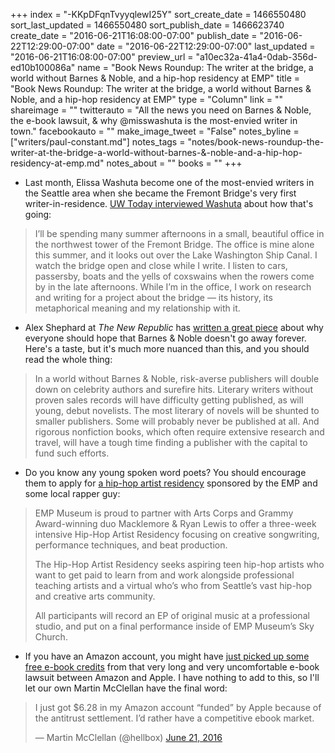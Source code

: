 +++
index = "-KKpDFqnTvyyqlewI25Y"
sort_create_date = 1466550480
sort_last_updated = 1466550480
sort_publish_date = 1466623740
create_date = "2016-06-21T16:08:00-07:00"
publish_date = "2016-06-22T12:29:00-07:00"
date = "2016-06-22T12:29:00-07:00"
last_updated = "2016-06-21T16:08:00-07:00"
preview_url = "a10ec32a-41a4-0dab-356d-ed10b100086a"
name = "Book News Roundup: The writer at the bridge, a world without Barnes & Noble, and a hip-hop residency at EMP"
title = "Book News Roundup: The writer at the bridge, a world without Barnes & Noble, and a hip-hop residency at EMP"
type = "Column"
link = ""
shareimage = ""
twitterauto = "All the news you need on Barnes & Noble, the e-book lawsuit, & why @misswashuta is the most-envied writer in town."
facebookauto = ""
make_image_tweet = "False"
notes_byline = ["writers/paul-constant.md"]
notes_tags = "notes/book-news-roundup-the-writer-at-the-bridge-a-world-without-barnes-&-noble-and-a-hip-hop-residency-at-emp.md"
notes_about = ""
books = ""
+++
* Last month, Elissa Washuta become one of the most-envied writers in the Seattle area when she became the Fremont Bridge's very first writer-in-residence. [UW Today interviewed Washuta](http://www.washington.edu/news/2016/06/21/qa-essayist-elissa-washuta-on-being-the-fremont-bridges-first-writer-in-residence-another-recent-award-and-her-upcoming-book/) about how that's going:

<blockquote> I’ll be spending many summer afternoons in a small, beautiful office in the northwest tower of the Fremont Bridge. The office is mine alone this summer, and it looks out over the Lake Washington Ship Canal. I watch the bridge open and close while I write. I listen to cars, passersby, boats and the yells of coxswains when the rowers come by in the late afternoons. While I’m in the office, I work on research and writing for a project about the bridge — its history, its metaphorical meaning and my relationship with it.</blockquote>

* Alex Shephard at *The New Republic* has [written a great piece](https://newrepublic.com/article/133876/pulp-friction) about why everyone should hope that Barnes & Noble doesn't go away forever. Here's a taste, but it's much more nuanced than this, and you should read the whole thing:

<blockquote>In a world without Barnes & Noble, risk-averse publishers will double down on celebrity authors and surefire hits. Literary writers without proven sales records will have difficulty getting published, as will young, debut novelists. The most literary of novels will be shunted to smaller publishers. Some will probably never be published at all. And rigorous nonfiction books, which often require extensive research and travel, will have a tough time finding a publisher with the capital to fund such efforts.</blockquote>

* Do you know any young spoken word poets? You should encourage them to apply for [a hip-hop artist residency](http://empmuseum.org/programs-plus-education/programs/hip-hop-artist-residency.aspx) sponsored by the EMP and some local rapper guy:

<blockquote><p>EMP Museum is proud to partner with Arts Corps and Grammy Award-winning duo Macklemore & Ryan Lewis to offer a three-week intensive Hip-Hop Artist Residency focusing on creative songwriting, performance techniques, and beat production.</p>

<p>The Hip-Hop Artist Residency seeks aspiring teen hip-hop artists who want to get paid to learn from and work alongside professional teaching artists and a virtual who’s who from Seattle’s vast hip-hop and creative arts community. </p>

<p>All participants will record an EP of original music at a professional studio, and put on a final performance inside of EMP Museum’s Sky Church.</p></blockquote>

* If you have an Amazon account, you might have [just picked up some free e-book credits](http://mashable.com/2016/06/21/apple-ebook-settlement-amazon/#AJtfkGlSYmq0) from that very long and very uncomfortable e-book lawsuit between Amazon and Apple. I have nothing to add to this, so I'll let our own Martin McClellan have the final word:

<blockquote class="twitter-tweet" data-lang="en"><p lang="en" dir="ltr">I just got $6.28 in my Amazon account “funded” by Apple because of the antitrust settlement. I’d rather have a competitive ebook market.</p>&mdash; Martin McClellan (@hellbox) <a href="https://twitter.com/hellbox/status/745284312946245633">June 21, 2016</a></blockquote>
